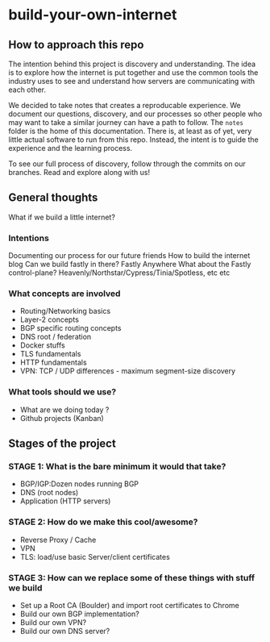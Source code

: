 # build-your-own-internet

## How to approach this repo
The intention behind this project is discovery and understanding. The idea is to explore how the internet is put together and use the common tools the industry uses to see and understand how servers are communicating with each other. 

We decided to take notes that creates a reproducable experience. We document our questions, discovery, and our processes so other people who may want to take a similar journey can have a path to follow. The `notes` folder is the home of this documentation. There is, at least as of yet, very little actual software to run from this repo. Instead, the intent is to guide the experience and the learning process.

To see our full process of discovery, follow through the commits on our branches. Read and explore along with us!

## General thoughts

What if we build a little internet?

### Intentions

Documenting our process for our future friends
How to build the internet blog
Can we build fastly in there? Fastly Anywhere
What about the Fastly control-plane? Heavenly/Northstar/Cypress/Tinia/Spotless, etc etc

### What concepts are involved

- Routing/Networking basics
- Layer-2 concepts
- BGP specific routing concepts
- DNS root / federation
- Docker stuffs
- TLS fundamentals
- HTTP fundamentals
- VPN: TCP / UDP differences - maximum segment-size discovery

### What tools should we use?

- What are we doing today ?
- Github projects (Kanban)

## Stages of the project

### STAGE 1: What is the bare minimum it would that take?

- BGP/IGP:Dozen nodes running BGP
- DNS (root nodes)
- Application (HTTP servers)

### STAGE 2: How do we make this cool/awesome?

- Reverse Proxy / Cache
- VPN
- TLS: load/use basic Server/client certificates

### STAGE 3: How can we replace some of these things with stuff we build

- Set up a Root CA (Boulder) and import root certificates to Chrome
- Build our own BGP implementation?
- Build our own VPN?
- Build our own DNS server?
